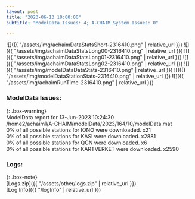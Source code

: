 ```yaml
---
layout: post
title: "2023-06-13 10:00:00"
subtitle: "ModelData Issues: 4; A-CHAIM System Issues: 0"

---
```


![]({{ "/assets/img/achaimDataStatsShort-2316410.png" | relative_url }})
![]({{ "/assets/img/achaimDataStatsLong00-2316410.png" | relative_url }})
![]({{ "/assets/img/achaimDataStatsLong01-2316410.png" | relative_url }})
![]({{ "/assets/img/achaimDataStatsLong02-2316410.png" | relative_url }})
![]({{ "/assets/img/modelDataDataStats-2316410.png" | relative_url }})
![]({{ "/assets/img/modelDataStationStats-2316410.png" | relative_url }})
![]({{ "/assets/img/achaimRunTime-2316410.png" | relative_url }})


### ModelData Issues:  
  
{: .box-warning}  
 ModelData report for 13-Jun-2023 10:24:30   
 /home2/achaim1/A-CHAIM/modelData/2023/164/10/modelData.mat   
 0% of all possible stations for IONO were downloaded. x21   
 0% of all possible stations for KASI were downloaded. x2881   
 0% of all possible stations for QGN were downloaded. x6   
 0% of all possible stations for KARTVERKET were downloaded. x2590   
  


### Logs:  
  
{: .box-note}  
[Logs.zip]({{ "/assets/other/logs.zip" | relative_url }})  
[Log Info]({{ "/logInfo" | relative_url }})  
